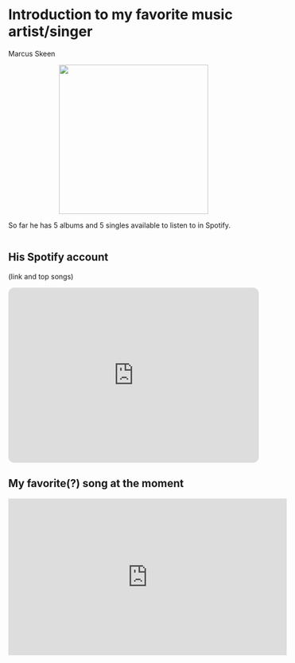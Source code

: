 <html>
<head>
 <link rel="stylesheet" type="text/css" href="style.css">
 <h1>Introduction to my favorite music artist/singer</h1>
  <p id='p1'>Marcus Skeen</p>
</head>
<body>
 <div align="center">
  <img src="https://yt3.googleusercontent.com/Ww_ArnTLI7r_w-fKOs5jSyot6y4PsP18_KQZ8cNB_9hDkArjGjx0rReEoTLVUU0EFpj8sASKUA=s900-c-k-c0x00ffffff-no-rj" height="300" width="300">
 </div>
 <p id='p2'>So far he has 5 albums and 5 singles available to listen to in Spotify.</p>
 
 <img src="" alt="">
 <h2>His Spotify account</h2>
 <p id='p3'>(link and top songs)</p>
<iframe style="border-radius:12px" src="https://open.spotify.com/embed/artist/1igijuBBmlMLyOsrmVbLFE?utm_source=generator" width="100%" height="352" frameBorder="0" allowfullscreen="" allow="autoplay; clipboard-write; encrypted-media; fullscreen; picture-in-picture" loading="lazy"></iframe>

<h2>My favorite(?) song at the moment</h2>
<iframe width="560" height="315" src="https://www.youtube.com/embed/VjRbwoS4144?si=q5TryqK0b5qVQDaG" title="YouTube video player" frameborder="0" allow="accelerometer; autoplay; clipboard-write; encrypted-media; gyroscope; picture-in-picture; web-share" referrerpolicy="strict-origin-when-cross-origin" allowfullscreen></iframe>
</body>
</html>
